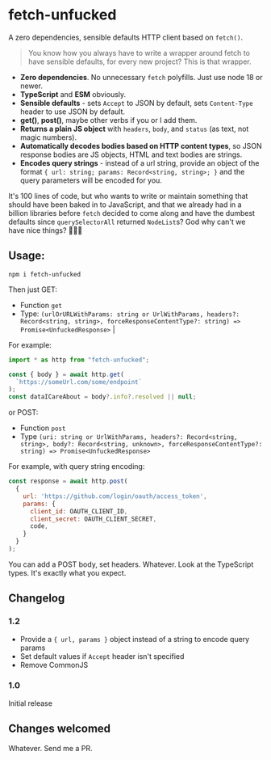 # fetch-unfucked

A zero dependencies, sensible defaults HTTP client based on `fetch()`.

> You know how you always have to write a wrapper around fetch to have sensible defaults, for every new project? This is that wrapper.

 - **Zero dependencies**. No unnecessary `fetch` polyfills. Just use node 18 or newer.
 - **TypeScript** and **ESM** obviously.
 - **Sensible defaults** - sets `Accept` to JSON by default, sets `Content-Type` header to use JSON by default.
 - **get()**, **post()**, maybe other verbs if you or I add them.
 - **Returns a plain JS object** with `headers`, `body`, and `status` (as text, not magic numbers).
 - **Automatically decodes bodies based on HTTP content types**, so JSON response bodies are JS objects, HTML and text bodies are strings.
 - **Encodes query strings** - instead of a url string, provide an object of the format `{ url: string; params: Record<string, string>; }` and the query parameters will be encoded for you.

It's 100 lines of code, but who wants to write or maintain something that should have been baked in to JavaScript, and that we already had in a billion libraries before `fetch` decided to come along and have the dumbest defaults since `querySelectorAll` returned `NodeList`s? God why can't we have nice things? 🤦🏻‍♂️ 

## Usage:

```
npm i fetch-unfucked
```

Then just GET:

 - Function `get`
 - Type: `(urlOrURLWithParams: string or UrlWithParams, headers?: Record<string, string>, forceResponseContentType?: string) => Promise<UnfuckedResponse>` |

For example:

```js
import * as http from "fetch-unfucked";

const { body } = await http.get(
  `https://someUrl.com/some/endpoint`
);
const dataICareAbout = body?.info?.resolved || null;
```

or POST:

 - Function `post`
 - Type `(uri: string or UrlWithParams, headers?: Record<string, string>, body?: Record<string, unknown>, forceResponseContentType?: string) => Promise<UnfuckedResponse>` 


For example, with query string encoding: 

```js
const response = await http.post(
  { 
    url: 'https://github.com/login/oauth/access_token',
    params: {
      client_id: OAUTH_CLIENT_ID,
      client_secret: OAUTH_CLIENT_SECRET,
      code,
    }
  }
);
```

You can add a POST body, set headers. Whatever. Look at the TypeScript types. It's exactly what you expect.
## Changelog

### 1.2 

 - Provide a `{ url, params }` object instead of a string to encode query params
 - Set default values if `Accept` header isn't specified
 - Remove CommonJS

### 1.0

Initial release
## Changes welcomed

Whatever. Send me a PR.
